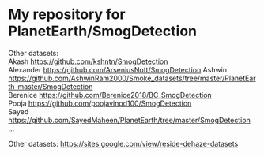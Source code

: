 # My repository for PlanetEarth/SmogDetection

Other datasets:  
Akash    https://github.com/kshntn/SmogDetection  
Alexander https://github.com/ArseniusNott/SmogDetection
Ashwin https://github.com/AshwinRam2000/Smoke_datasets/tree/master/PlanetEarth-master/SmogDetection  
Berenice https://github.com/Berenice2018/BC_SmogDetection  
Pooja https://github.com/poojavinod100/SmogDetection  
Sayed https://github.com/SayedMaheen/PlanetEarth/tree/master/SmogDetection  
...

Other datasets:
https://sites.google.com/view/reside-dehaze-datasets
